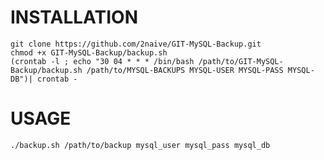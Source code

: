 INSTALLATION
================


    git clone https://github.com/2naive/GIT-MySQL-Backup.git
    chmod +x GIT-MySQL-Backup/backup.sh
    (crontab -l ; echo "30 04 * * * /bin/bash /path/to/GIT-MySQL-Backup/backup.sh /path/to/MYSQL-BACKUPS MYSQL-USER MYSQL-PASS MYSQL-DB")| crontab -

USAGE
================

    ./backup.sh /path/to/backup mysql_user mysql_pass mysql_db
